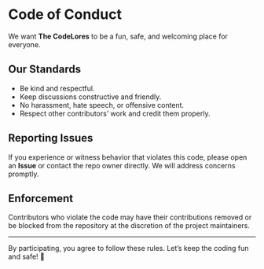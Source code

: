 # Code of Conduct

We want **The CodeLores** to be a fun, safe, and welcoming place for everyone.  

## Our Standards
- Be kind and respectful.
- Keep discussions constructive and friendly.
- No harassment, hate speech, or offensive content.
- Respect other contributors’ work and credit them properly.

## Reporting Issues
If you experience or witness behavior that violates this code, please open an **Issue** or contact the repo owner directly. We will address concerns promptly.

## Enforcement
Contributors who violate the code may have their contributions removed or be blocked from the repository at the discretion of the project maintainers.

---

By participating, you agree to follow these rules. Let’s keep the coding fun and safe! 🚀
